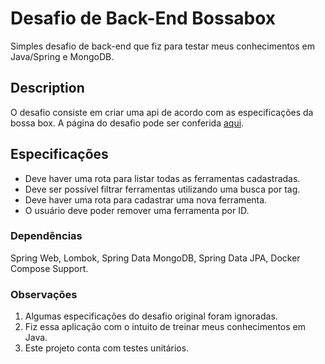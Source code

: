# Desafio de Back-End Bossabox

Simples desafio de back-end que fiz para testar meus conhecimentos em Java/Spring e MongoDB.

## Description

O desafio consiste em criar uma api de acordo com as especificações da bossa box. A página do desafio pode ser conferida [aqui](https://bossabox.notion.site/Back-end-0b2c45f1a00e4a849eefe3b1d57f23c6). 

## Especificações
* Deve haver uma rota para listar todas as ferramentas cadastradas.
* Deve ser possível filtrar ferramentas utilizando uma busca por tag.
* Deve haver uma rota para cadastrar uma nova ferramenta.
* O usuário deve poder remover uma ferramenta por ID.


### Dependências
Spring Web, Lombok, Spring Data MongoDB, Spring Data JPA, Docker Compose Support.

### Observações
1. Algumas especificações do desafio original foram ignoradas.
2. Fiz essa aplicação com o intuito de treinar meus conhecimentos em Java.
3. Este projeto conta com testes unitários.



